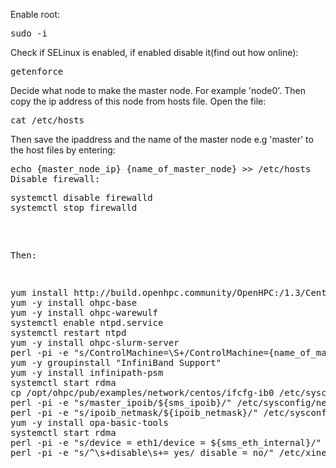 Enable root:
<pre>sudo -i</pre>
Check if SELinux is enabled, if enabled disable it(find out how online):
<pre>
getenforce
</pre>
Decide what node to make the master node. For example 'node0'. Then copy the ip address of this node from hosts file. Open the file:
<pre>cat /etc/hosts</pre>
Then save the ipaddress and the name of the master node e.g 'master' to the host files by entering:
<pre>echo {master_node_ip} {name_of_master_node} >> /etc/hosts
Disable firewall:
<pre>
systemctl disable firewalld 
systemctl stop firewalld
</pre>
Then:
<pre>
yum install http://build.openhpc.community/OpenHPC:/1.3/CentOS_7/x86_64/ohpc-release-1.3-1.el7.x86_64.rpm
yum -y install ohpc-base
yum -y install ohpc-warewulf
systemctl enable ntpd.service
systemctl restart ntpd
yum -y install ohpc-slurm-server
perl -pi -e "s/ControlMachine=\S+/ControlMachine={name_of_master_node}/" /etc/slurm/slurm.conf
yum -y groupinstall "InfiniBand Support"
yum -y install infinipath-psm
systemctl start rdma
cp /opt/ohpc/pub/examples/network/centos/ifcfg-ib0 /etc/sysconfig/network-scripts
perl -pi -e "s/master_ipoib/${sms_ipoib}/" /etc/sysconfig/network-scripts/ifcfg-ib0
perl -pi -e "s/ipoib_netmask/${ipoib_netmask}/" /etc/sysconfig/network-scripts/ifcfg-ib0
yum -y install opa-basic-tools
systemctl start rdma
perl -pi -e "s/device = eth1/device = ${sms_eth_internal}/" /etc/warewulf/provision.conf
perl -pi -e "s/^\s+disable\s+= yes/ disable = no/" /etc/xinetd.d/tftp

</pre>

